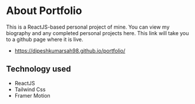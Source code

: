 # About Portfolio

This is a ReactJS-based personal project of mine. You can view my biography and any completed personal projects here. This link will take you to a github page where it is live.

- https://dipeshkumarsah98.github.io/portfolio/

## Technology used

- ReactJS
- Tailwind Css
- Framer Motion
